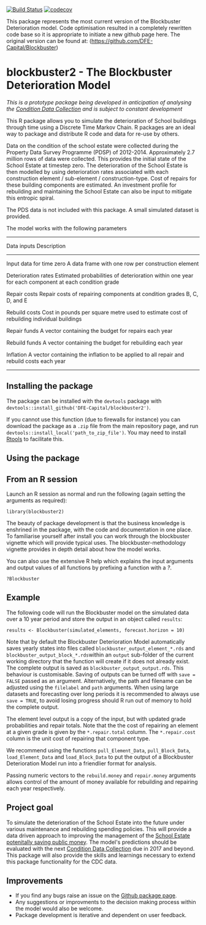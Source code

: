 [![Build Status](https://travis-ci.org/DFE-Capital/blockbuster2.svg?branch=excel)](https://travis-ci.org/DFE-Capital/blockbuster2)
[![codecov](https://codecov.io/gh/DFE-Capital/blockbuster2/branch/excel/graph/badge.svg)](https://codecov.io/gh/DFE-Capital/blockbuster2)

 This package represents the most current version of the Blockbuster Deterioration model. Code optimisation resulted in a completely rewritten code base so it is appropriate to initiate a new github page here. The original version can be found at: (https://github.com/DFE-Capital/Blockbuster)

# blockbuster2 - The Blockbuster Deterioration Model

*This is a prototype package being developed in anticipation of analysing the [Condition Data Collection](https://www.gov.uk/guidance/condition-data-collection-programme-information-and-guidance) and is subject to constant development*

This R package allows you to simulate the deterioration of School buildings through time using a Discrete Time Markov Chain. R packages are an ideal way to package and distribute R code and data for re-use by others.

Data on the condition of the school estate were collected during the Property Data Survey Programme (PDSP) of 2012-2014. Approximately 2.7 million rows of data were collected. This provides the initial state of the School Estate at timestep zero. The deterioration of the School Estate is then modelled by using deterioration rates associated with each construction element / sub-element / construction-type. Cost of repairs for these building components are estimated. An investment profile for rebuilding and maintaining the School Estate can also be input to mitigate this entropic spiral.

The PDS data is not included with this package. A small simulated dataset is provided.

The model works with the following parameters

---------------------------------------------
Data inputs               Description 
------------------------- ----------------------------------------------------
Input data for time zero  A data frame with one row per construction element

Deterioration rates       Estimated probabilities of deterioration within one
                          year for each component at each condition grade

Repair costs              Repair costs of repairing components at condition
                          grades B, C, D, and E

Rebuild costs             Cost in pounds per square metre used to estimate cost
                          of rebuilding individual buildings
                          
Repair funds              A vector containing the budget for repairs each year

Rebuild funds             A vector containing the budget for rebuilding each year

Inflation                 A vector containing the inflation to be applied to all
                          repair and rebuild costs each year
                          
--------------------------------------------------------------------------

  ## Installing the package

  The package can be installed with the `devtools` package with `devtools::install_github('DFE-Capital/blockbuster2')`.

  If you cannot use this function (due to firewalls for instance) you can download the package as a `.zip` file from the main repository page, and run `devtools::install_local('path_to_zip_file')`. You may need to install [Rtools](https://cran.r-project.org/bin/windows/Rtools/) to facilitate this.

  ## Using the package

  ## From an R session

  Launch an R session as normal and run the following (again setting the arguments as required):

  `library(blockbuster2)`
  
  The beauty of package development is that the business knowledge is enshrined in the package, with the code and documentation in one place. To familiarise yourself after install you can work through the blockbuster vignette which will provide typical uses. The blockbuster-methodology vignette provides in depth detail about how the model works.

  You can also use the extensive R help which explains the input arguments and output values of all functions by prefixing a function with a *?*.
  
  ```
  ?Blockbuster
  ```
  
  ## Example
  
  The following code will run the Blockbuster model on the simulated data over a
  10 year period and store the output in an object called `results`:
  
  ```
  results <- Blockbuster(simulated_elements, forecast.horizon = 10)
  ```
  Note that by default the Blockbuster Deterioration Model automatically saves yearly states into files called `blockbuster_output_element_*.rds` and `blockbuster_output_block_*.rds`within an `output` sub-folder of the current working directory that the function will create if it does not already exist.  The complete output is saved as `blockbuster_output_output.rds`.  This behaviour is customisable.  Saving of outputs can be turned off with `save = FALSE` passed as an argument. Alternatively, the path and filename can be adjusted using the `filelabel` and `path` arguments.  When using large datasets and forecasting over long periods it is recommended to always use `save = TRUE`, to avoid losing progress should R run out of memory to hold the complete output.
  
  The element level output is a copy of the input, but with updated grade probabilities and repair totals.  Note that the the cost of repairing an element at
  a given grade is given by the `*.repair.total` column.  The `*.repair.cost` column is the unit cost of repairing that component type.
  
  We recommend using the functions `pull_Element_Data`, `pull_Block_Data`, `load_Element_Data` and `load_Block_Data` to put the output of a Blockbuster Deterioration Model run into a friendlier format for
  analysis.
  
  Passing numeric vectors to the `rebuild.money` and `repair.money` arguments allows control of the amount of money available for rebuilding and repairing each year respectively.
  
  ## Project goal

  To simulate the deterioration of the School Estate into the future under various maintenance and rebuilding spending policies. This will provide a data driven approach to improving the management of the [School Estate potenitally saving public money](https://www.nao.org.uk/report/capital-funding-for-schools/). The model's predictions should be evaluated with the next [Condition Data Collection](https://www.gov.uk/guidance/condition-data-collection-programme-information-and-guidance) due in 2017 and beyond. This package will also provide the skills and learnings necessary to extend this package functionality for the CDC data.

## Improvements

* If you find any bugs raise an issue on the [Github package page](https://github.com/DFE-Capital/blockbuster2).
* Any suggestions or improvments to the decision making process within the model would also be welcome.
* Package development is iterative and dependent on user feedback.
